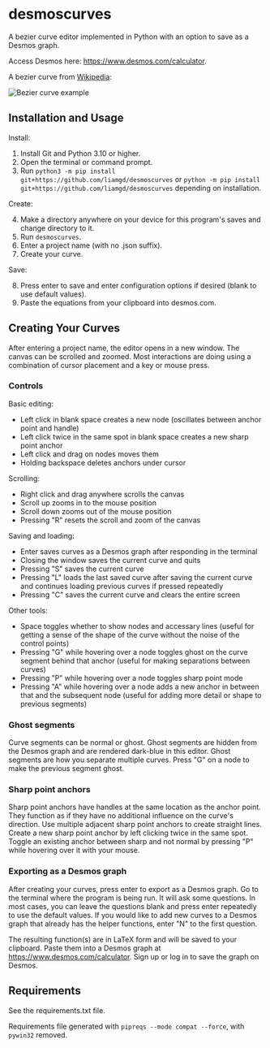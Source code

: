 # desmoscurves

A bezier curve editor implemented in Python with an option to save as a Desmos graph.

Access Desmos here: https://www.desmos.com/calculator.

A bezier curve from [Wikipedia](https://en.wikipedia.org/wiki/File:B%C3%A9zier_3_big.gif):

<img src="https://www.google.com/url?sa=i&url=https%3A%2F%2Fen.wikipedia.org%2Fwiki%2FFile%3AB%25C3%25A9zier_3_big.gif&psig=AOvVaw1Bw52iKp-Q7ltx5aBNLyhp&ust=1702617083496000&source=images&cd=vfe&opi=89978449&ved=0CA8QjRxqFwoTCLDJ0IaVjoMDFQAAAAAdAAAAABAI" alt="Bezier curve example">

## Installation and Usage

Install:

1. Install Git and Python 3.10 or higher.
2. Open the terminal or command prompt.
3. Run `python3 -m pip install git+https://github.com/liamgd/desmoscurves` or `python -m pip install git+https://github.com/liamgd/desmoscurves` depending on installation.

Create:

4. Make a directory anywhere on your device for this program's saves and change directory to it.
5. Run `desmoscurves`.
6. Enter a project name (with no .json suffix).
7. Create your curve.

Save:

8. Press enter to save and enter configuration options if desired (blank to use default values).
9. Paste the equations from your clipboard into desmos.com.

## Creating Your Curves

After entering a project name, the editor opens in a new window. The canvas can be scrolled and zoomed. Most interactions are doing using a combination of cursor placement and a key or mouse press.

### Controls

Basic editing:

- Left click in blank space creates a new node (oscillates between anchor point and handle)
- Left click twice in the same spot in blank space creates a new sharp point anchor
- Left click and drag on nodes moves them
- Holding backspace deletes anchors under cursor

Scrolling:

- Right click and drag anywhere scrolls the canvas
- Scroll up zooms in to the mouse position
- Scroll down zooms out of the mouse position
- Pressing "R" resets the scroll and zoom of the canvas

Saving and loading:

- Enter saves curves as a Desmos graph after responding in the terminal
- Closing the window saves the current curve and quits
- Pressing "S" saves the current curve
- Pressing "L" loads the last saved curve after saving the current curve and continues loading previous curves if pressed repeatedly
- Pressing "C" saves the current curve and clears the entire screen

Other tools:

- Space toggles whether to show nodes and accessary lines (useful for getting a sense of the shape of the curve without the noise of the control points)
- Pressing "G" while hovering over a node toggles ghost on the curve segment behind that anchor (useful for making separations between curves)
- Pressing "P" while hovering over a node toggles sharp point mode
- Pressing "A" while hovering over a node adds a new anchor in between that and the subsequent node (useful for adding more detail or shape to previous segments)

### Ghost segments

Curve segments can be normal or ghost. Ghost segments are hidden from the Desmos graph and are rendered dark-blue in this editor. Ghost segments are how you separate multiple curves. Press "G" on a node to make the previous segment ghost.

### Sharp point anchors

Sharp point anchors have handles at the same location as the anchor point. They function as if they have no additional influence on the curve's direction. Use multiple adjacent sharp point anchors to create straight lines. Create a new sharp point anchor by left clicking twice in the same spot. Toggle an existing anchor between sharp and not normal by pressing "P" while hovering over it with your mouse.

### Exporting as a Desmos graph

After creating your curves, press enter to export as a Desmos graph. Go to the terminal where the program is being run. It will ask some questions. In most cases, you can leave the questions blank and press enter repeatedly to use the default values. If you would like to add new curves to a Desmos graph that already has the helper functions, enter "N" to the first question.

The resulting function(s) are in LaTeX form and will be saved to your clipboard. Paste them into a Desmos graph at https://www.desmos.com/calculator. Sign up or log in to save the graph on Desmos.

## Requirements

See the requirements.txt file.

Requirements file generated with `pipreqs --mode compat --force`, with `pywin32` removed.
